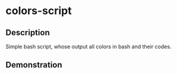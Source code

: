 # colors-script

## Description
Simple bash script, whose output all colors in bash and their codes.

## Demonstration
